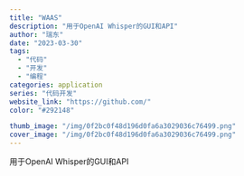 ```yaml
---
title: "WAAS"
description: "用于OpenAI Whisper的GUI和API"
author: "瑞东"
date: "2023-03-30"
tags:
  - "代码"
  - "开发"
  - "编程"
categories: application
series: "代码开发"
website_link: "https://github.com/"
color: "#292148"

thumb_image: "/img/0f2bc0f48d196d0fa6a3029036c76499.png"
cover_image: "/img/0f2bc0f48d196d0fa6a3029036c76499.png"
---
```


用于OpenAI Whisper的GUI和API